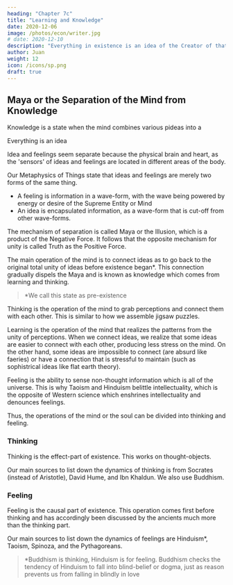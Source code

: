 ```yaml
---
heading: "Chapter 7c"
title: "Learning and Knowledge"
date: 2020-12-06
image: /photos/econ/writer.jpg
# date: 2020-12-10
description: "Everything in existence is an idea of the Creator of that existence"
author: Juan
weight: 12
icon: /icons/sp.png
draft: true
---
```



## Maya or the Separation of the Mind from Knowledge 

<!-- Illusion in Existence  -->

Knowledge is a state when the mind combines various pideas into a 

Everything is an idea 


Idea and feelings seem separate because the physical brain and heart, as the 'sensors' of ideas and feelings are located in different areas of the body. 

Our Metaphysics of Things state that ideas and feelings are merely two forms of the same thing. 
- A feeling is information in a wave-form, with the wave being powered by energy or desire of the Supreme Entity or Mind 
- An idea is encapsulated information, as a wave-form that is cut-off from other wave-forms.

The mechanism of separation is called Maya or the Illusion, which is a product of the Negative Force. It follows that the opposite mechanism for unity is called Truth as the Positive Force.   

The main operation of the mind is to connect ideas as to go back to the original total unity of ideas before existence began*. This connection gradually dispels the Maya and is known as knowledge which comes from learning and thinking. 


> *We call this state as pre-existence


Thinking is the operation of the mind to grab perceptions and connect them with each other. This is similar to how we assemble jigsaw puzzles. 

Learning is the operation of the mind that realizes the patterns from the unity of perceptions. When we connect ideas, we realize that some ideas are easier to connect with each other, producing less stress on the mind. On the other hand, some ideas are impossible to connect (are absurd like faeries) or have a connection that is stressful to maintain (such as sophistrical ideas like flat earth theory).

Feeling is the ability to sense non-thought information which is all of the universe. This is why Taoism and Hinduism belittle intellectuality, which is the opposite of Western science which enshrines intellectuality and denounces feelings.  

<!--  This is similar to us finding a technique to connect jigsaw puzzles for efficiently.  
 -->

Thus, the operations of the mind or the soul can be divided into thinking and feeling. 

### Thinking

Thinking is the effect-part of existence. This works on thought-objects. 

Our main sources to list down the dynamics of thinking is from Socrates (instead of Aristotle), David Hume, and Ibn Khaldun. We also use Buddhism. 


### Feeling 

Feeling is the causal part of existence. This operation comes first before thinking and has accordingly been discussed by the ancients much more than the thinking part.  

Our main sources to list down the dynamics of feelings are Hinduism*, Taoism, Spinoza, and the Pythagoreans. 


> *Buddhism is thinking, Hinduism is for feeling. Buddhism checks the tendency of Hinduism to fall into blind-belief or dogma, just as reason prevents us from falling in blindly in love 


<!-- ## Putting it all together

We this break down Existence into the following:

- The Absolute (The One, Probability of Existence, without perception)
- The Supreme or Existence (Actual Existence, with perception)
  - experiencer
    - perceiver or consciousness
    - mind or the Supreme Entity
      - living mind, nonliving mind
      - metaphysical mind, physical mind
  - experience
    - feelings
      - Positive Force 
      - Negative Force
      - morality
    - ideas
      - Dharma or True Nature
      - physical and metaphysical things
chapter 



These desires are such a powerful principle that it even leads to the invention of concepts such as God*, Allah, Yahweh, Jehovah, Kali, Ganesh, etc. as stated in the previous post. 


> *Atheists often bash religions for believing in arbitrary Deities. They do not realize that those Deities are a symptom of the natural mental or metaphysical limitation of most humans. Bashing a religion would be like bashing a disabled person for being disabled. The moral solution is to not bash the disabled, but on the contrary, to give them more assistance than ordinary. This is why Superphysics embraces religions and focuses on their common traits and feelings, instead of dwelling on their differences. However, Superphysics goes against the dogma in each religion.
 -->